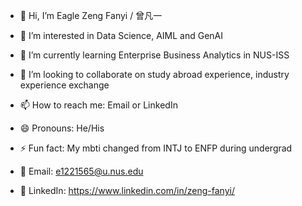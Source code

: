 - 👋 Hi, I’m Eagle Zeng Fanyi / 曾凡一
- 👀 I’m interested in Data Science, AIML and GenAI
- 🌱 I’m currently learning Enterprise Business Analytics in NUS-ISS
- 💞️ I’m looking to collaborate on study abroad experience, industry experience exchange
- 📫 How to reach me: Email or LinkedIn
- 😄 Pronouns: He/His
- ⚡ Fun fact: My mbti changed from INTJ to ENFP during undergrad

- 📧 Email: e1221565@u.nus.edu
- 🔗 LinkedIn: https://www.linkedin.com/in/zeng-fanyi/

